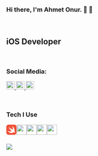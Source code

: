 ### Hi there, I'm Ahmet Onur. :maple_leaf: :herb: 

<br />

## iOS Developer 

<br />

### Social Media:

 [<img height="22" width="22" src="https://unpkg.com/simple-icons@v6/icons/linkedin.svg" />
][linked.in]
[<img height="22" width="22" src="https://unpkg.com/simple-icons@v6/icons/twitter.svg" />
][twitter]
[<img height="22" width="22" src="https://unpkg.com/simple-icons@v6/icons/instagram.svg" />
][instagram]

<br />

### Tech I Use
<img align="left" src="https://raw.githubusercontent.com/github/explore/80688e429a7d4ef2fca1e82350fe8e3517d3494d/topics/swift/swift.png" width="27" height="27">

<img align="left" src="https://miro.medium.com/max/384/1*PeFnya42mpOiCvdgm49ifQ.png" width="27" height="27">

<img align="left"  src="https://upload.wikimedia.org/wikipedia/commons/3/33/Figma-logo.svg" width="27" height="27">

<img align="left"  src="https://upload.wikimedia.org/wikipedia/commons/thumb/3/3f/Git_icon.svg/1024px-Git_icon.svg.png" width="27" height="27">

<img align="left"  src="https://developer.apple.com/design/human-interface-guidelines/macos/images/app-icon-realistic-materials_2x.png" width="27" height="27">

<br />
<br />
<br />

<img src="https://github-readme-stats.vercel.app/api?username=4os&theme=onedark">

[linked.in]: https://www.linkedin.com/in/aoshn/
[twitter]: https://twitter.com/4osDeep
[instagram]: https://www.instagram.com/ahmetxyz/
